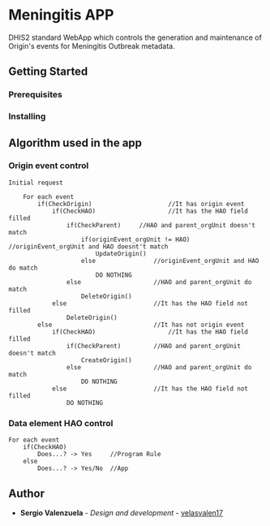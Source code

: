 # Meningitis APP

DHIS2 standard WebApp which controls the generation and maintenance of Origin's events for Meningitis Outbreak metadata.

## Getting Started

### Prerequisites

### Installing

## Algorithm used in the app

### Origin event control

	Initial request

		For each event
			if(CheckOrigin)						//It has origin event
				if(CheckHAO)					//It has the HAO field filled
					if(CheckParent)		//HAO and parent_orgUnit doesn't match
						if(originEvent_orgUnit != HAO)	//originEvent_orgUnit and HAO doesnt't match
							UpdateOrigin()
						else				//originEvent_orgUnit and HAO do match
							DO NOTHING
					else					//HAO and parent_orgUnit do match
						DeleteOrigin()
				else						//It has the HAO field not filled
					DeleteOrigin()
			else 							//It has not origin event
				if(CheckHAO)  					//It has the HAO field filled
					if(CheckParent) 		//HAO and parent_orgUnit doesn't match
						CreateOrigin()
					else 					//HAO and parent_orgUnit do match
						DO NOTHING
				else						//It has the HAO field not filled
					DO NOTHING

### Data element HAO control

	For each event
		if(CheckHAO)
			Does...? -> Yes  	//Program Rule
		else
			Does...? -> Yes/No 	//App

## Author

* **Sergio Valenzuela** - *Design and development* - [velasvalen17](https://github.com/velasvalen17)


